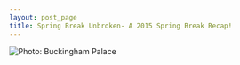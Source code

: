 ```yaml
---
layout: post_page
title: Spring Break Unbroken- A 2015 Spring Break Recap!
---
```


<img alt="Photo: Buckingham Palace" src="http://nmlin.org/Images/2015.03.13/betterbamboo.jpg" style="max-width:630px;">

<div style="text-align:center; position: absolute;
margin-left: auto;
margin-right: auto;
left: 0;
right: 0;”>

College is one long sleepover with everything you could want. There’s classes to feed your mind. Gyms, sports, and trails to feed your body. Game of Thrones marathons to feed your intrigue. And best of all, plenty of friends to feed your hunger for companionship. And best of all, there’s ice cream to feed your ice cream cravings. 

Anyways, what did we do over Spring Break? Too much and too little. 

Let’s go back in time.

Pictured above is a nicely hidden stand of bamboo trees in the Asiatic Pavilion of the Sarah P. Duke Gardens. There was a healthy amount of them and just about half of them were beginning to green. I’d like to say that Spring is here due to the 60-70 degree (20+ Celsius) weather we had for most of break, but the cherry trees, ginger lilies, and other plants of the garden know their time and place. Speaking of which, it’s pretty disappointing to see names and letters carved into some of the stalks… despite the fact that there’s signs (and common sense) discouraging something like that. 

On a brighter note, I still think it’s funny how the #1 thing to do in Durham (according to TripAdvisor) is to visit the Duke Gardens. And not just that- about half of the top 10 are venues associated with Duke, like the Chapel and Cameron Indoor Stadium. Ah, the inseparable Duke and Durham. 

<img alt="Photo: Buckingham Palace" src="http://nmlin.org/Images/2015.03.13/okra.jpg" style="max-width:315px;">

</div>
